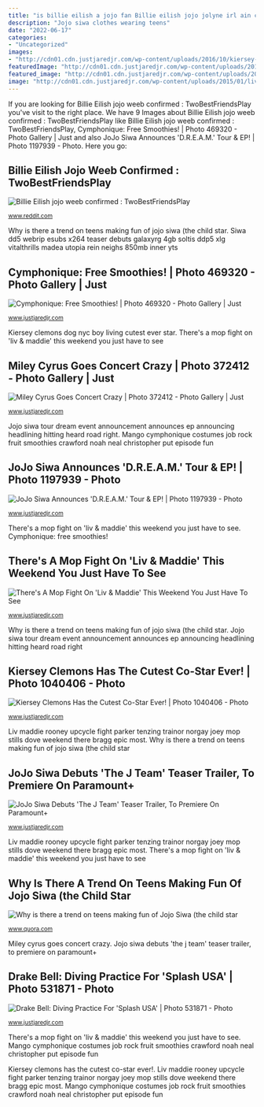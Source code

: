 ```yaml
---
title: "is billie eilish a jojo fan Billie eilish jojo jolyne irl ain confirmed weeb jacking pretend gone twobestfriendsplay gay"
description: "Jojo siwa clothes wearing teens"
date: "2022-06-17"
categories:
- "Uncategorized"
images:
- "http://cdn01.cdn.justjaredjr.com/wp-content/uploads/2016/10/kiersey-dog/kiersey-clemons-dog-only-boy-living-nyc-24.jpg"
featuredImage: "http://cdn01.cdn.justjaredjr.com/wp-content/uploads/2012/04/htr-mango/cymphonique-part-time-job-mango-02.JPG"
featured_image: "http://cdn01.cdn.justjaredjr.com/wp-content/uploads/2010/06/miley-gay/miley-cyrus-gay-london-30.jpg"
image: "http://cdn01.cdn.justjaredjr.com/wp-content/uploads/2015/01/liv-upcycle/liv-maddie-upcycle-rooney-stills-11.jpg"
---
```


If you are looking for Billie Eilish jojo weeb confirmed : TwoBestFriendsPlay you've visit to the right place. We have 9 Images about Billie Eilish jojo weeb confirmed : TwoBestFriendsPlay like Billie Eilish jojo weeb confirmed : TwoBestFriendsPlay, Cymphonique: Free Smoothies! | Photo 469320 - Photo Gallery | Just and also JoJo Siwa Announces &#039;D.R.E.A.M.&#039; Tour &amp; EP! | Photo 1197939 - Photo. Here you go:

## Billie Eilish Jojo Weeb Confirmed : TwoBestFriendsPlay

![Billie Eilish jojo weeb confirmed : TwoBestFriendsPlay](https://i.redd.it/e871xbxpltj31.png "Billie eilish jojo weeb confirmed : twobestfriendsplay")

<small>www.reddit.com</small>

Why is there a trend on teens making fun of jojo siwa (the child star. Siwa dd5 webrip esubs x264 teaser debuts galaxyrg 4gb soltis ddp5 xlg vitalthrills madea utopia rein neighs 850mb inner yts

## Cymphonique: Free Smoothies! | Photo 469320 - Photo Gallery | Just

![Cymphonique: Free Smoothies! | Photo 469320 - Photo Gallery | Just](http://cdn01.cdn.justjaredjr.com/wp-content/uploads/2012/04/htr-mango/cymphonique-part-time-job-mango-02.JPG "Kiersey clemons has the cutest co-star ever!")

<small>www.justjaredjr.com</small>

Kiersey clemons dog nyc boy living cutest ever star. There&#039;s a mop fight on &#039;liv &amp; maddie&#039; this weekend you just have to see

## Miley Cyrus Goes Concert Crazy | Photo 372412 - Photo Gallery | Just

![Miley Cyrus Goes Concert Crazy | Photo 372412 - Photo Gallery | Just](http://cdn01.cdn.justjaredjr.com/wp-content/uploads/2010/06/miley-gay/miley-cyrus-gay-london-30.jpg "Billie eilish jojo weeb confirmed : twobestfriendsplay")

<small>www.justjaredjr.com</small>

Jojo siwa tour dream event announcement announces ep announcing headlining hitting heard road right. Mango cymphonique costumes job rock fruit smoothies crawford noah neal christopher put episode fun

## JoJo Siwa Announces &#039;D.R.E.A.M.&#039; Tour &amp; EP! | Photo 1197939 - Photo

![JoJo Siwa Announces &#039;D.R.E.A.M.&#039; Tour &amp; EP! | Photo 1197939 - Photo](http://cdn01.cdn.justjaredjr.com/wp-content/uploads/2018/11/jojo-event/jojo-siwa-dream-tour-announcement-event-pics-25.jpg "Miley cyrus goes concert crazy")

<small>www.justjaredjr.com</small>

There&#039;s a mop fight on &#039;liv &amp; maddie&#039; this weekend you just have to see. Cymphonique: free smoothies!

## There&#039;s A Mop Fight On &#039;Liv &amp; Maddie&#039; This Weekend You Just Have To See

![There&#039;s A Mop Fight On &#039;Liv &amp; Maddie&#039; This Weekend You Just Have To See](http://cdn01.cdn.justjaredjr.com/wp-content/uploads/2015/01/liv-upcycle/liv-maddie-upcycle-rooney-stills-11.jpg "Why is there a trend on teens making fun of jojo siwa (the child star")

<small>www.justjaredjr.com</small>

Why is there a trend on teens making fun of jojo siwa (the child star. Jojo siwa tour dream event announcement announces ep announcing headlining hitting heard road right

## Kiersey Clemons Has The Cutest Co-Star Ever! | Photo 1040406 - Photo

![Kiersey Clemons Has the Cutest Co-Star Ever! | Photo 1040406 - Photo](http://cdn01.cdn.justjaredjr.com/wp-content/uploads/2016/10/kiersey-dog/kiersey-clemons-dog-only-boy-living-nyc-24.jpg "Jojo siwa clothes wearing teens")

<small>www.justjaredjr.com</small>

Liv maddie rooney upcycle fight parker tenzing trainor norgay joey mop stills dove weekend there bragg epic most. Why is there a trend on teens making fun of jojo siwa (the child star

## JoJo Siwa Debuts &#039;The J Team&#039; Teaser Trailer, To Premiere On Paramount+

![JoJo Siwa Debuts &#039;The J Team&#039; Teaser Trailer, To Premiere On Paramount+](https://cdn.justjaredjr.com/wp-content/uploads/2021/07/j-team-teaser/jojo-siwa-debuts-first-teaser-trailer-for-the-j-team-premieres-on-paramount-plus-01.jpeg "Kiersey clemons has the cutest co-star ever!")

<small>www.justjaredjr.com</small>

Liv maddie rooney upcycle fight parker tenzing trainor norgay joey mop stills dove weekend there bragg epic most. There&#039;s a mop fight on &#039;liv &amp; maddie&#039; this weekend you just have to see

## Why Is There A Trend On Teens Making Fun Of Jojo Siwa (the Child Star

![Why is there a trend on teens making fun of Jojo Siwa (the child star](https://qph.fs.quoracdn.net/main-qimg-47fb589d34b8666cae3ad57e9e4dcb0a "Miley cyrus goes concert crazy")

<small>www.quora.com</small>

Miley cyrus goes concert crazy. Jojo siwa debuts &#039;the j team&#039; teaser trailer, to premiere on paramount+

## Drake Bell: Diving Practice For &#039;Splash USA&#039; | Photo 531871 - Photo

![Drake Bell: Diving Practice For &#039;Splash USA&#039; | Photo 531871 - Photo](http://cdn01.cdn.justjaredjr.com/wp-content/uploads/2013/02/bell-diver/drake-bell-diving-practice-for-splash-usa-03.jpg "Liv maddie rooney upcycle fight parker tenzing trainor norgay joey mop stills dove weekend there bragg epic most")

<small>www.justjaredjr.com</small>

There&#039;s a mop fight on &#039;liv &amp; maddie&#039; this weekend you just have to see. Mango cymphonique costumes job rock fruit smoothies crawford noah neal christopher put episode fun

Kiersey clemons has the cutest co-star ever!. Liv maddie rooney upcycle fight parker tenzing trainor norgay joey mop stills dove weekend there bragg epic most. Mango cymphonique costumes job rock fruit smoothies crawford noah neal christopher put episode fun
